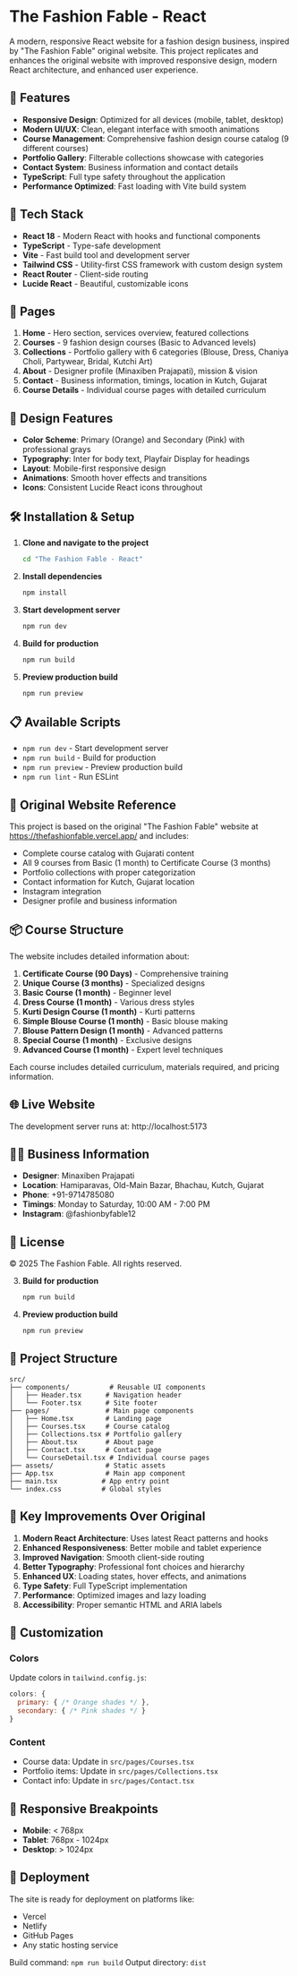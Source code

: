 # The Fashion Fable - React

A modern, responsive React website for a fashion design business, inspired by "The Fashion Fable" original website. This project replicates and enhances the original website with improved responsive design, modern React architecture, and enhanced user experience.

## 🌟 Features

- **Responsive Design**: Optimized for all devices (mobile, tablet, desktop)
- **Modern UI/UX**: Clean, elegant interface with smooth animations
- **Course Management**: Comprehensive fashion design course catalog (9 different courses)
- **Portfolio Gallery**: Filterable collections showcase with categories
- **Contact System**: Business information and contact details
- **TypeScript**: Full type safety throughout the application
- **Performance Optimized**: Fast loading with Vite build system

## 🚀 Tech Stack

- **React 18** - Modern React with hooks and functional components
- **TypeScript** - Type-safe development
- **Vite** - Fast build tool and development server
- **Tailwind CSS** - Utility-first CSS framework with custom design system
- **React Router** - Client-side routing
- **Lucide React** - Beautiful, customizable icons

## 📱 Pages

1. **Home** - Hero section, services overview, featured collections
2. **Courses** - 9 fashion design courses (Basic to Advanced levels)
3. **Collections** - Portfolio gallery with 6 categories (Blouse, Dress, Chaniya Choli, Partywear, Bridal, Kutchi Art)
4. **About** - Designer profile (Minaxiben Prajapati), mission & vision
5. **Contact** - Business information, timings, location in Kutch, Gujarat
6. **Course Details** - Individual course pages with detailed curriculum

## 🎨 Design Features

- **Color Scheme**: Primary (Orange) and Secondary (Pink) with professional grays
- **Typography**: Inter for body text, Playfair Display for headings
- **Layout**: Mobile-first responsive design
- **Animations**: Smooth hover effects and transitions
- **Icons**: Consistent Lucide React icons throughout

## 🛠️ Installation & Setup

1. **Clone and navigate to the project**
   ```bash
   cd "The Fashion Fable - React"
   ```

2. **Install dependencies**
   ```bash
   npm install
   ```

3. **Start development server**
   ```bash
   npm run dev
   ```

4. **Build for production**
   ```bash
   npm run build
   ```

5. **Preview production build**
   ```bash
   npm run preview
   ```

## 📋 Available Scripts

- `npm run dev` - Start development server
- `npm run build` - Build for production
- `npm run preview` - Preview production build
- `npm run lint` - Run ESLint

## 🎯 Original Website Reference

This project is based on the original "The Fashion Fable" website at https://thefashionfable.vercel.app/ and includes:

- Complete course catalog with Gujarati content
- All 9 courses from Basic (1 month) to Certificate Course (3 months)
- Portfolio collections with proper categorization
- Contact information for Kutch, Gujarat location
- Instagram integration
- Designer profile and business information

## 📦 Course Structure

The website includes detailed information about:

1. **Certificate Course (90 Days)** - Comprehensive training
2. **Unique Course (3 months)** - Specialized designs
3. **Basic Course (1 month)** - Beginner level
4. **Dress Course (1 month)** - Various dress styles
5. **Kurti Design Course (1 month)** - Kurti patterns
6. **Simple Blouse Course (1 month)** - Basic blouse making
7. **Blouse Pattern Design (1 month)** - Advanced patterns
8. **Special Course (1 month)** - Exclusive designs
9. **Advanced Course (1 month)** - Expert level techniques

Each course includes detailed curriculum, materials required, and pricing information.

## 🌐 Live Website

The development server runs at: http://localhost:5173

## 👩‍💼 Business Information

- **Designer**: Minaxiben Prajapati  
- **Location**: Hamiparavas, Old-Main Bazar, Bhachau, Kutch, Gujarat
- **Phone**: +91-9714785080
- **Timings**: Monday to Saturday, 10:00 AM - 7:00 PM
- **Instagram**: @fashionbyfable12

## 📄 License

© 2025 The Fashion Fable. All rights reserved.

3. **Build for production**
   ```bash
   npm run build
   ```

4. **Preview production build**
   ```bash
   npm run preview
   ```

## 📁 Project Structure

```
src/
├── components/          # Reusable UI components
│   ├── Header.tsx      # Navigation header
│   └── Footer.tsx      # Site footer
├── pages/              # Main page components
│   ├── Home.tsx        # Landing page
│   ├── Courses.tsx     # Course catalog
│   ├── Collections.tsx # Portfolio gallery
│   ├── About.tsx       # About page
│   ├── Contact.tsx     # Contact page
│   └── CourseDetail.tsx # Individual course pages
├── assets/             # Static assets
├── App.tsx             # Main app component
├── main.tsx           # App entry point
└── index.css          # Global styles
```

## 🎯 Key Improvements Over Original

1. **Modern React Architecture**: Uses latest React patterns and hooks
2. **Enhanced Responsiveness**: Better mobile and tablet experience
3. **Improved Navigation**: Smooth client-side routing
4. **Better Typography**: Professional font choices and hierarchy
5. **Enhanced UX**: Loading states, hover effects, and animations
6. **Type Safety**: Full TypeScript implementation
7. **Performance**: Optimized images and lazy loading
8. **Accessibility**: Proper semantic HTML and ARIA labels

## 🎨 Customization

### Colors
Update colors in `tailwind.config.js`:
```javascript
colors: {
  primary: { /* Orange shades */ },
  secondary: { /* Pink shades */ }
}
```

### Content
- Course data: Update in `src/pages/Courses.tsx`
- Portfolio items: Update in `src/pages/Collections.tsx`
- Contact info: Update in `src/pages/Contact.tsx`

## 📱 Responsive Breakpoints

- **Mobile**: < 768px
- **Tablet**: 768px - 1024px
- **Desktop**: > 1024px

## 🚀 Deployment

The site is ready for deployment on platforms like:
- Vercel
- Netlify
- GitHub Pages
- Any static hosting service

Build command: `npm run build`
Output directory: `dist`

